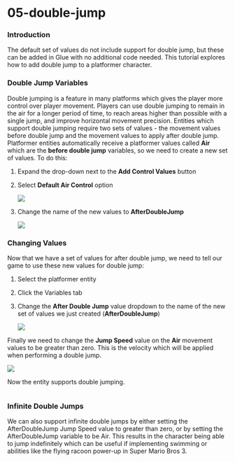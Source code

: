 # 05-double-jump

### Introduction

The default set of values do not include support for double jump, but these can be added in Glue with no additional code needed. This tutorial explores how to add double jump to a platformer character.

### Double Jump Variables

Double jumping is a feature in many platforms which gives the player more control over player movement. Players can use double jumping to remain in the air for a longer period of time, to reach areas higher than possible with a single jump, and improve horizontal movement precision. Entities which support double jumping require two sets of values - the movement values before double jump and the movement values to apply after double jump. Platformer entities automatically receive a platformer values called **Air** which are the **before double jump** variables, so we need to create a new set of values. To do this:

1. Expand the drop-down next to the **Add Control Values** button
2.  Select **Default Air Control** option

    ![](../../../../media/2021-03-img_605785f3a0714.png)
3.  Change the name of the new values to **AfterDoubleJump**

    ![](../../../../media/2021-03-img_60578788d5cb5.png)

### Changing Values

Now that we have a set of values for after double jump, we need to tell our game to use these new values for double jump:

1. Select the platformer entity
2. Click the Variables tab
3.  Change the **After Double Jump** value dropdown to the name of the new set of values we just created (**AfterDoubleJump**)

    ![](../../../../media/2021-03-img_6057905aea13f.png)

Finally we need to change the **Jump Speed** value on the **Air** movement values to be greater than zero. This is the velocity which will be applied when performing a double jump.

![](../../../../media/2021-03-img_605790f178ded.png)

Now the entity supports double jumping. 

<figure><img src="../../../../media/2021-03-2021_March_21_123132.gif" alt=""><figcaption></figcaption></figure>



### Infinite Double Jumps

We can also support infinite double jumps by either setting the AfterDoubleJump Jump Speed value to greater than zero, or by setting the AfterDoubleJump variable to be Air. This results in the character being able to jump indefinitely which can be useful if implementing swimming or abilities like the flying racoon power-up in Super Mario Bros 3. 

<figure><img src="../../../../media/2021-03-2021_March_21_122535.gif" alt=""><figcaption></figcaption></figure>

   &#x20;
